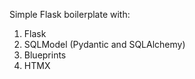 Simple Flask boilerplate with:

1. Flask
1. SQLModel (Pydantic and SQLAlchemy)
1. Blueprints
1. HTMX